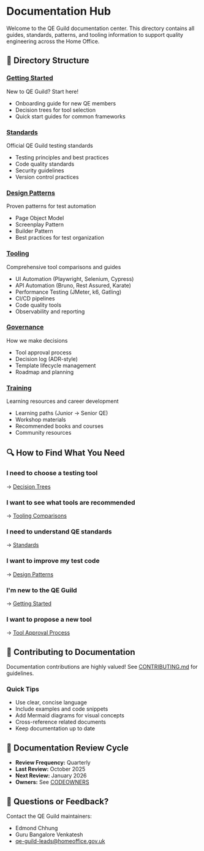 # Documentation Hub

Welcome to the QE Guild documentation center. This directory contains all guides, standards, patterns, and tooling information to support quality engineering across the Home Office.

## 📂 Directory Structure

### [Getting Started](/docs/getting-started/)
New to QE Guild? Start here!
- Onboarding guide for new QE members
- Decision trees for tool selection
- Quick start guides for common frameworks

### [Standards](/docs/standards/)
Official QE Guild testing standards
- Testing principles and best practices
- Code quality standards
- Security guidelines
- Version control practices

### [Design Patterns](/docs/design-patterns/)
Proven patterns for test automation
- Page Object Model
- Screenplay Pattern
- Builder Pattern
- Best practices for test organization

### [Tooling](/docs/tooling/)
Comprehensive tool comparisons and guides
- UI Automation (Playwright, Selenium, Cypress)
- API Automation (Bruno, Rest Assured, Karate)
- Performance Testing (JMeter, k6, Gatling)
- CI/CD pipelines
- Code quality tools
- Observability and reporting

### [Governance](/docs/governance/)
How we make decisions
- Tool approval process
- Decision log (ADR-style)
- Template lifecycle management
- Roadmap and planning

### [Training](/docs/training/)
Learning resources and career development
- Learning paths (Junior → Senior QE)
- Workshop materials
- Recommended books and courses
- Community resources

## 🔍 How to Find What You Need

### I need to choose a testing tool
→ [Decision Trees](/docs/getting-started/decision-trees.md)

### I want to see what tools are recommended
→ [Tooling Comparisons](/docs/tooling/)

### I need to understand QE standards
→ [Standards](/docs/standards/)

### I want to improve my test code
→ [Design Patterns](/docs/design-patterns/)

### I'm new to the QE Guild
→ [Getting Started](/docs/getting-started/new-qe-onboarding.md)

### I want to propose a new tool
→ [Tool Approval Process](/docs/governance/tool-approval-process.md)

## 📝 Contributing to Documentation

Documentation contributions are highly valued! See [CONTRIBUTING.md](/CONTRIBUTING.md) for guidelines.

### Quick Tips
- Use clear, concise language
- Include examples and code snippets
- Add Mermaid diagrams for visual concepts
- Cross-reference related documents
- Keep documentation up to date

## 🔄 Documentation Review Cycle

- **Review Frequency:** Quarterly
- **Last Review:** October 2025
- **Next Review:** January 2026
- **Owners:** See [CODEOWNERS](/.github/CODEOWNERS)

## 📧 Questions or Feedback?

Contact the QE Guild maintainers:
- Edmond Chhung
- Guru Bangalore Venkatesh
- qe-guild-leads@homeoffice.gov.uk
